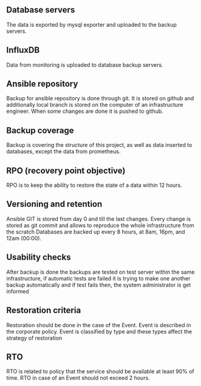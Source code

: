 ## **Database servers**

The data is exported by mysql exporter and uploaded to the backup servers.

## **InfluxDB**

Data from monitoring is uploaded to database backup servers.

## **Ansible repository**

Backup for ansible repository is done through git. 
It is stored on github and additionally local branch is stored on the computer of an infrastructure engineer.
When some changes are done it is pushed to github.

## **Backup coverage**
Backup is covering the structure of this project, as well as data inserted to databases, except the data from prometheus.

## **RPO (recovery point objective)**
RPO is to keep the ability to restore the state of a data within 12 hours.

## **Versioning and retention**
Ansible GIT is stored from day 0 and till the last changes. Every change is stored as git commit and allows to reproduce the whole infrastructure from the scratch
Databases are backed up every 8 hours, at 8am, 16pm, and 12am (00:00).

## **Usability checks**
After backup is done the backups are tested on test server within the same infrastructure, if automatic tests are failed it is trying to make one another backup automatically and if test fails then, the system administrator is get informed


## **Restoration criteria**
Restoration should be done in the case of the Event. Event is described in the corporate policy. Event is classified by type and these types affect the strategy of restoration

## **RTO**
RTO is related to policy that the service should be available at least 90% of time. RTO in case of an Event should not exceed 2 hours.